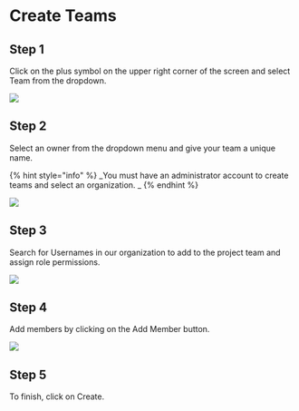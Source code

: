 # Create Teams

## Step 1

Click on the plus symbol on the upper right corner of the screen and select Team from the dropdown.

![](<../.gitbook/assets/image (8).png>)

## Step 2

Select an owner from the dropdown menu and give your team a unique name.

{% hint style="info" %}
_You must have an administrator account to create teams and select an organization. _
{% endhint %}

![](<../.gitbook/assets/image (28).png>)

## Step 3

Search for Usernames in our organization to add to the project team and assign role permissions.&#x20;

![](<../.gitbook/assets/image (49).png>)

## Step 4

Add members by clicking on the Add Member button.&#x20;

![](<../.gitbook/assets/image (39).png>)

## Step 5

To finish, click on Create.&#x20;
